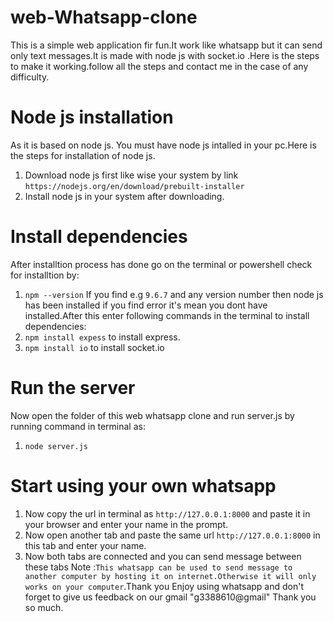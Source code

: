 # web-Whatsapp-clone
This is a simple web application fir fun.It work like whatsapp but it can send only text messages.It is made with node js with socket.io .Here is the steps to make it working.follow all the steps and contact me in the case of any difficulty.
# Node js installation
As it is based on node js. You must have node js intalled in your pc.Here is the steps for installation of node js.
1. Download node js first like wise your system by link `https://nodejs.org/en/download/prebuilt-installer`
2. Install node js in your system after downloading.
# Install dependencies
After installtion process has done go on the terminal or powershell check for installtion by:
1. `npm --version`
If you find e.g `9.6.7` and any version number then node js has been installed if you find error it's mean you dont have installed.After this enter following commands in the terminal to install dependencies:
1. `npm install expess` to install express.
2. `npm install io` to install socket.io
# Run the server
Now open the folder of this web whatsapp clone and run server.js by running command in terminal as:
1. `node server.js`
# Start using your own whatsapp
1. Now copy the url in terminal as `http://127.0.0.1:8000` and paste it in your browser and enter your name in the prompt.
2. Now open another tab and paste the same url `http://127.0.0.1:8000` in this tab and enter your name.
3. Now both tabs are connected and you can send message between these tabs
Note :`This whatsapp can be used to send message to another computer by hosting it on internet.Otherwise it will only works on your computer`.Thank you
Enjoy using whatsapp and don't forget to give us feedback on our gmail "g3388610@gmail"
Thank you so much.
